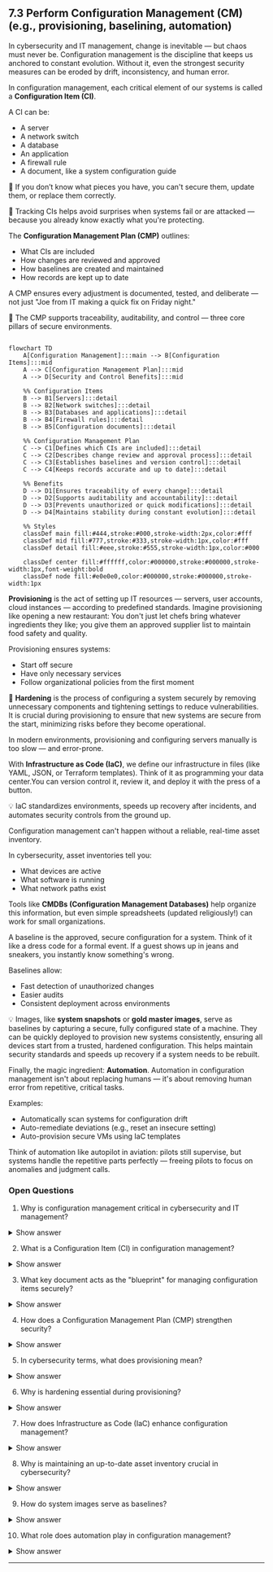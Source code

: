 ## 7.3 Perform Configuration Management (CM) (e.g., provisioning, baselining, automation) ##

In cybersecurity and IT management, change is inevitable — but chaos must never be.
Configuration management is the discipline that keeps us anchored to constant evolution.
Without it, even the strongest security measures can be eroded by drift, inconsistency, and human error. 

In configuration management, each critical element of our systems is called a **Configuration Item (CI)**.

A CI can be:
- A server
- A network switch
- A database
- An application
- A firewall rule
- A document, like a system configuration guide

:necktie: If you don’t know what pieces you have, you can't secure them, update them, or replace them correctly.

:necktie: Tracking CIs helps avoid surprises when systems fail or are attacked — because you already know exactly what you're protecting.

The **Configuration Management Plan (CMP)** outlines:
- What CIs are included
- How changes are reviewed and approved
- How baselines are created and maintained
- How records are kept up to date

A CMP ensures every adjustment is documented, tested, and deliberate — not just "Joe from IT making a quick fix on Friday night."

:necktie: The CMP supports traceability, auditability, and control — three core pillars of secure environments.

```mermaid

flowchart TD
    A[Configuration Management]:::main --> B[Configuration Items]:::mid
    A --> C[Configuration Management Plan]:::mid
    A --> D[Security and Control Benefits]:::mid

    %% Configuration Items
    B --> B1[Servers]:::detail
    B --> B2[Network switches]:::detail
    B --> B3[Databases and applications]:::detail
    B --> B4[Firewall rules]:::detail
    B --> B5[Configuration documents]:::detail

    %% Configuration Management Plan
    C --> C1[Defines which CIs are included]:::detail
    C --> C2[Describes change review and approval process]:::detail
    C --> C3[Establishes baselines and version control]:::detail
    C --> C4[Keeps records accurate and up to date]:::detail

    %% Benefits
    D --> D1[Ensures traceability of every change]:::detail
    D --> D2[Supports auditability and accountability]:::detail
    D --> D3[Prevents unauthorized or quick modifications]:::detail
    D --> D4[Maintains stability during constant evolution]:::detail

    %% Styles
    classDef main fill:#444,stroke:#000,stroke-width:2px,color:#fff
    classDef mid fill:#777,stroke:#333,stroke-width:1px,color:#fff
    classDef detail fill:#eee,stroke:#555,stroke-width:1px,color:#000

    classDef center fill:#ffffff,color:#000000,stroke:#000000,stroke-width:1px,font-weight:bold
    classDef node fill:#e0e0e0,color:#000000,stroke:#000000,stroke-width:1px
```

**Provisioning** is the act of setting up IT resources — servers, user accounts, cloud instances — according to predefined standards. Imagine provisioning like opening a new restaurant:
You don't just let chefs bring whatever ingredients they like; you give them an approved supplier list to maintain food safety and quality.

Provisioning ensures systems:
- Start off secure
- Have only necessary services
- Follow organizational policies from the first moment

:brain: **Hardening** is the process of configuring a system securely by removing unnecessary components and tightening settings to reduce vulnerabilities. It is crucial during provisioning to ensure that new systems are secure from the start, minimizing risks before they become operational.

In modern environments, provisioning and configuring servers manually is too slow — and error-prone.

With **Infrastructure as Code (IaC)**, we define our infrastructure in files (like YAML, JSON, or Terraform templates). Think of it as programming your data center.You can version control it, review it, and deploy it with the press of a button.

:bulb: IaC standardizes environments, speeds up recovery after incidents, and automates security controls from the ground up.

Configuration management can't happen without a reliable, real-time asset inventory.

In cybersecurity, asset inventories tell you:
- What devices are active
- What software is running
- What network paths exist

Tools like **CMDBs (Configuration Management Databases)** help organize this information, but even simple spreadsheets (updated religiously!) can work for small organizations.

A baseline is the approved, secure configuration for a system. Think of it like a dress code for a formal event. If a guest shows up in jeans and sneakers, you instantly know something's wrong.

Baselines allow:
- Fast detection of unauthorized changes
- Easier audits
- Consistent deployment across environments

:bulb: Images, like **system snapshots** or **gold master images**, serve as baselines by capturing a secure, fully configured state of a machine. They can be quickly deployed to provision new systems consistently, ensuring all devices start from a trusted, hardened configuration. This helps maintain security standards and speeds up recovery if a system needs to be rebuilt.

Finally, the magic ingredient: **Automation**. Automation in configuration management isn't about replacing humans — it's about removing human error from repetitive, critical tasks.

Examples:
- Automatically scan systems for configuration drift
- Auto-remediate deviations (e.g., reset an insecure setting)
- Auto-provision secure VMs using IaC templates

Think of automation like autopilot in aviation: pilots still supervise, but systems handle the repetitive parts perfectly — freeing pilots to focus on anomalies and judgment calls.

### Open Questions ###

1. Why is configuration management critical in cybersecurity and IT management?  
<details>
  <summary>Show answer</summary>
Configuration management is critical because it prevents drift, inconsistency, and human error from eroding security in constantly evolving IT environments.
</details>

2. What is a Configuration Item (CI) in configuration management?  
<details>
  <summary>Show answer</summary>
A Configuration Item (CI) is any critical component of a system — like a server, database, application, or firewall rule — that must be tracked and managed.
</details>

3. What key document acts as the "blueprint" for managing configuration items securely?  
<details>
  <summary>Show answer</summary>
The Configuration Management Plan (CMP) acts as the blueprint for identifying, changing, and maintaining configuration items securely and systematically.
</details>

4. How does a Configuration Management Plan (CMP) strengthen security?  
<details>
  <summary>Show answer</summary>
A CMP strengthens security by ensuring every change is reviewed, tested, documented, and controlled, avoiding risky ad hoc modifications.
</details>

5. In cybersecurity terms, what does provisioning mean?  
<details>
  <summary>Show answer</summary>
Provisioning is the process of setting up IT resources according to predefined secure standards to ensure systems start hardened and compliant.
</details>

6. Why is hardening essential during provisioning?  
<details>
  <summary>Show answer</summary>
Hardening is essential during provisioning because it removes unnecessary features and secures settings to reduce vulnerabilities from the very beginning.
</details>

7. How does Infrastructure as Code (IaC) enhance configuration management?  
<details>
  <summary>Show answer</summary>
Infrastructure as Code (IaC) enhances configuration management by allowing infrastructure to be defined, versioned, and deployed automatically and consistently.
</details>

8. Why is maintaining an up-to-date asset inventory crucial in cybersecurity?  
<details>
  <summary>Show answer</summary>
Maintaining an up-to-date asset inventory is crucial because you can't protect or manage systems you don't know exist.
</details>

9. How do system images serve as baselines?  
<details>
  <summary>Show answer</summary>
System images serve as baselines by capturing a secure, fully configured machine state that can be replicated consistently across new deployments.
</details>

10. What role does automation play in configuration management?  
<details>
  <summary>Show answer</summary>
Automation in configuration management removes human error from repetitive tasks like detecting drift, fixing deviations, and securely provisioning systems.
</details>

---


